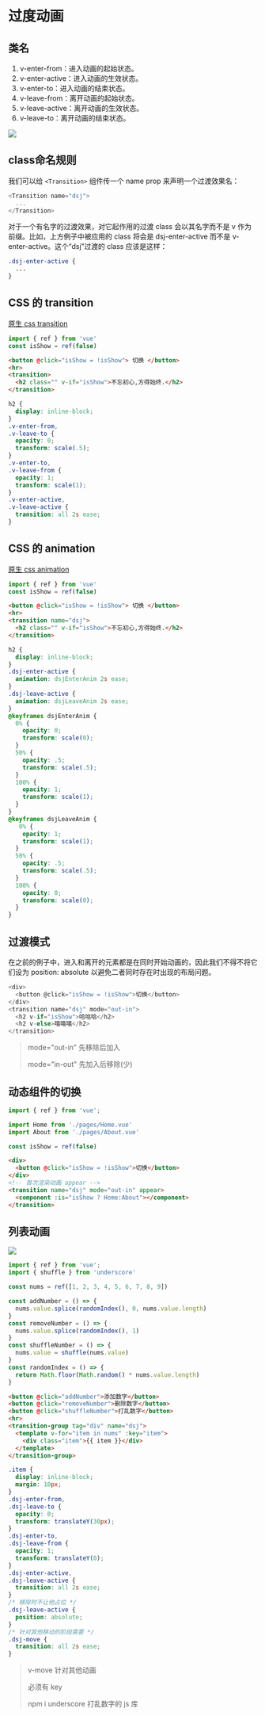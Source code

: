 # 过度动画

## 类名

1. v-enter-from：进入动画的起始状态。
2. v-enter-active：进入动画的生效状态。
3. v-enter-to：进入动画的结束状态。
4. v-leave-from：离开动画的起始状态。
5. v-leave-active：离开动画的生效状态。
6. v-leave-to：离开动画的结束状态。

![](https://img.xbin.cn/images/2023/08/04-15-54-a04ef4.png)

## class命名规则

我们可以给 `<Transition>` 组件传一个 name prop 来声明一个过渡效果名：

```js
<Transition name="dsj">
  ...
</Transition>
```
对于一个有名字的过渡效果，对它起作用的过渡 class 会以其名字而不是 v 作为前缀。比如，上方例子中被应用的 class 将会是 dsj-enter-active 而不是 v-enter-active。这个“dsj”过渡的 class 应该是这样：
```css
.dsj-enter-active {
  ...
}
```

## CSS 的 transition

[原生 css transition](https://developer.mozilla.org/zh-CN/docs/Web/CSS/CSS_Transitions/Using_CSS_transitions)

```js
import { ref } from 'vue'
const isShow = ref(false)
```
```html
<button @click="isShow = !isShow"> 切换 </button>
<hr>
<transition>
  <h2 class="" v-if="isShow">不忘初心,方得始终.</h2>
</transition>
```
```css
h2 {
  display: inline-block;
}
.v-enter-from,
.v-leave-to {
  opacity: 0;
  transform: scale(.5);
}
.v-enter-to,
.v-leave-from {
  opacity: 1;
  transform: scale(1);
}
.v-enter-active,
.v-leave-active {
  transition: all 2s ease;
}
```

## CSS 的 animation

[原生 css animation](https://developer.mozilla.org/zh-CN/docs/Web/CSS/CSS_Animations/Using_CSS_animations)

```js
import { ref } from 'vue'
const isShow = ref(false)
```
```html
<button @click="isShow = !isShow"> 切换 </button>
<hr>
<transition name="dsj">
  <h2 class="" v-if="isShow">不忘初心,方得始终.</h2>
</transition>
```
```css
h2 {
  display: inline-block;
}
.dsj-enter-active {
  animation: dsjEnterAnim 2s ease;
}
.dsj-leave-active {
  animation: dsjLeaveAnim 2s ease;
}
@keyframes dsjEnterAnim {
  0% {
    opacity: 0;
    transform: scale(0);
  }
  50% {
    opacity: .5;
    transform: scale(.5);
  }
  100% {
    opacity: 1;
    transform: scale(1);
  }
}
@keyframes dsjLeaveAnim {
   0% {
    opacity: 1;
    transform: scale(1);
  }
  50% {
    opacity: .5;
    transform: scale(.5);
  }
  100% {
    opacity: 0;
    transform: scale(0);
  }
}
```

## 过渡模式

在之前的例子中，进入和离开的元素都是在同时开始动画的，因此我们不得不将它们设为 position: absolute 以避免二者同时存在时出现的布局问题。

```js
<div>
  <button @click="isShow = !isShow">切换</button>
</div>
<transition name="dsj" mode="out-in">
  <h2 v-if="isShow">哈哈哈</h2>
  <h2 v-else>嘻嘻嘻</h2>
</transition>
```
> mode="out-in" 先移除后加入
> 
> mode="in-out" 先加入后移除(少)

## 动态组件的切换

```js
import { ref } from 'vue';

import Home from './pages/Home.vue'
import About from './pages/About.vue'

const isShow = ref(false)
```
```html
<div>
  <button @click="isShow = !isShow">切换</button>
</div>
<!-- 首次渲染动画 appear -->
<transition name="dsj" mode="out-in" appear>
  <component :is="isShow ? Home:About"></component>
</transition>
```

## 列表动画

![](https://img.xbin.cn/images/2023/08/05-01-47-2183b9.png)

```js
import { ref } from 'vue';
import { shuffle } from 'underscore'

const nums = ref([1, 2, 3, 4, 5, 6, 7, 8, 9])

const addNumber = () => {
  nums.value.splice(randomIndex(), 0, nums.value.length)
}
const removeNumber = () => {
  nums.value.splice(randomIndex(), 1)
}
const shuffleNumber = () => {
  nums.value = shuffle(nums.value)
}
const randomIndex = () => {
  return Math.floor(Math.random() * nums.value.length)
}
```
```html
<button @click="addNumber">添加数字</button>
<button @click="removeNumber">删除数字</button>
<button @click="shuffleNumber">打乱数字</button>
<hr>
<transition-group tag="div" name="dsj">
  <template v-for="item in nums" :key="item">
    <div class="item">{{ item }}</div>
  </template>
</transition-group>
```
```css
.item {
  display: inline-block;
  margin: 10px;
}
.dsj-enter-from,
.dsj-leave-to {
  opacity: 0;
  transform: translateY(30px);
}
.dsj-enter-to,
.dsj-leave-from {
  opacity: 1;
  transform: translateY(0);
}
.dsj-enter-active,
.dsj-leave-active {
  transition: all 2s ease;
}
/* 移除时不让他占位 */
.dsj-leave-active {
  position: absolute;
}
/* 针对其他移动的阶段需要 */
.dsj-move {
  transition: all 2s ease;
}
```
> v-move 针对其他动画
> 
> 必须有 key
> 
> npm i underscore 打乱数字的 js 库